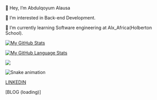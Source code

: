 👋 Hey, I’m Abdulqoyum Alausa

👀 I’m interested in Back-end Development.

🌱 I’m currently learning Software engineering at Alx_Africa(Holberton School).


[![My GitHub Stats](https://github-readme-stats.vercel.app/api/?username=Alausa2001&count_private=true&theme=tokyonight&showicons=true)]()

[![My GitHub Language Stats](https://github-readme-stats.vercel.app/api/top-langs/?username=Alausa2001&layout=compact&langs_count=10&theme=tokyonight)]()

<img src="https://github-readme-streak-stats.herokuapp.com/?user=Alausa2001"/>

![Snake animation](https://github.com/Alausa2001/blob/output/github-contribution-grid-snake.svg)


[LINKEDIN](https://linkedin.com/in/abdulqoyum-alausa-382a57239)



[BLOG (loading)]
